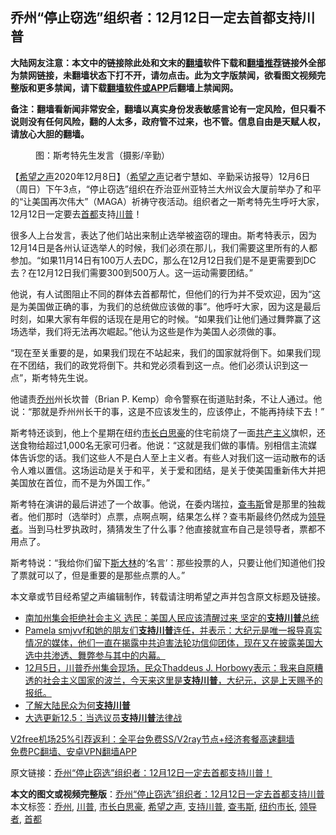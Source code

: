  <h2>乔州“停止窃选”组织者：12月12日一定去首都支持川普</h2> <p class="notice"><b>大陆网友注意：本文中的链接除此处和文末的<a href="https://github.com/bannedbook/fanqiang" >翻墙</a>软件下载和<a href="https://github.com/killgcd/justmysocks/blob/master/README.md">翻墙推荐</a>链接外全部为禁网链接，未翻墙状态下打不开，请勿点击。此为文字版禁闻，欲看图文视频完整版和更多禁闻，请下载<a href="https://github.com/bannedbook/fanqiang">翻墙软件或APP</a>后翻墙上禁闻网。</p><p>备注：翻墙看新闻非常安全，翻墙以真实身份发表敏感言论有一定风险，但只看不说则没有任何风险，翻的人太多，政府管不过来，也不管。信息自由是天赋人权，请放心大胆的翻墙。</b></p>  <div class="entry"> <figure><figcaption>图：斯考特先生发言（摄影/辛勤）</figcaption></figure> <p>【<span class='wp_keywordlink_affiliate'><a href="https://www.soundofhope.org" title="希望之声" target="_blank">希望之声</a></span>2020年12月8日】（<a href="https://www.bannedbook.org/bnews/tag/%e5%b8%8c%e6%9c%9b%e4%b9%8b%e5%a3%b0/" class="st_tag internal_tag" rel="tag" title="标签 希望之声 下的日志">希望之声</a>记者宁慧如、辛勤采访报导）12月6日（周日）下午3点，“停止窃选”组织在乔治亚州亚特兰大州议会大厦前举办了和平的“让美国再次伟大”（MAGA）祈祷守夜活动。组织者之一斯考特先生呼吁大家，12月12日一定要去<a href="https://www.bannedbook.org/bnews/tag/%E9%A6%96%E9%83%BD/" class="st_tag internal_tag" rel="tag" title="标签 首都 下的日志">首都</a>支持<a href="https://www.bannedbook.org/bnews/tag/%e5%b7%9d%e6%99%ae/" class="st_tag internal_tag" rel="tag" title="标签 川普 下的日志">川普</a>！</p> <p>很多人上台发言，表达了他们站出来制止选举被盗窃的理由。斯考特表示，因为12月14日是各州认证选举人的时候，我们必须在那儿，我们需要这里所有的人都参加。“如果11月14日有100万人去DC，那么在12月12日我们是不是更需要到DC去？在12月12日我们需要300到500万人。这一运动需要团结。”</p> <p>他说，有人试图阻止不同的群体去首都帮忙，但他们的行为并不受欢迎，因为“这是为美国做正确的事，为我们的总统做应该做的事”。他呼吁大家，因为这是最后时刻，如果大家有年假的话现在是用它的时候。“如果我们让他们通过舞弊赢了这场选举，我们将无法再次崛起。”他认为这些是作为美国人必须做的事。</p>  <p>“现在至关重要的是，如果我们现在不站起来，我们的国家就将倒下。如果我们现在不团结，我们的政党将倒下。共和党必须看到这一点。他们必须认识到这一点”，斯考特先生说。</p> <p>他谴责<a href="https://www.bannedbook.org/bnews/tag/%E4%B9%94%E5%B7%9E/" class="st_tag internal_tag" rel="tag" title="标签 乔州 下的日志">乔州</a>州长坎普（Brian P. Kemp）命令警察在街道贴封条，不让人通过。他说：“那就是乔州州长干的事，这是不应该发生的，应该停止，不能再持续下去！”</p> <p>斯考特还谈到，他上个星期在纽约<a href="https://www.bannedbook.org/bnews/tag/%E5%B8%82%E9%95%BF%E7%99%BD%E6%80%9D%E8%B1%AA/" class="st_tag internal_tag" rel="tag" title="标签 市长白思豪 下的日志">市长白思豪</a>的住宅前烧了一面<span class='wp_keywordlink'><a href="https://www.bannedbook.org/forum2/topic6177.html" title="《共产主义的终极目的》" target="_blank">共产主义</a></span>旗帜，还送食物给超过1,000名无家可归者。他说：“这就是我们做的事情。别相信主流媒体告诉您的话。我们这些人不是白人至上主义者。有些人对我们这一运动散布的话令人难以置信。这场运动是关于和平，关于爱和团结，是关于使美国重新伟大并把美国放在首位，而不是为外国工作。”</p>  <p>斯考特在演讲的最后讲述了一个故事。他说，在委内瑞拉，<a href="https://www.bannedbook.org/bnews/tag/%e6%9f%a5%e9%9f%a6%e6%96%af/" class="st_tag internal_tag" rel="tag" title="标签 查韦斯 下的日志">查韦斯</a>曾是那里的独裁者。他们那时（选举时）点票，点啊点啊，结果怎么样？查韦斯最终仍然成为<a href="https://www.bannedbook.org/bnews/tag/%E9%A2%86%E5%AF%BC%E8%80%85/" class="st_tag internal_tag" rel="tag" title="标签 领导者 下的日志">领导者</a>。当到马杜罗执政时，猜猜发生了什么事？他直接就宣布自己是领导者，票都不用点了。</p> <p>斯考特说：“我给你们留下<span class='wp_keywordlink'><a href="https://www.bannedbook.org/forum2/topic1256.html" title="斯大林（上、中、下册）" target="_blank">斯大林</a></span>的‘名言’：那些投票的人，只要让他们知道他们投了票就可以了，但是重要的是那些点票的人。”</p> <p>本文章或节目经希望之声编辑制作，转载请注明希望之声并包含原文标题及链接。</p>  <ul class='op-related-articles' title='相关阅读'> <li><a href='https://www.bannedbook.org/bnews/bannedvideo/20201208/1443989.html' target='_blank'>南加州集会拒绝社会主义  选民：美国人民应该清醒过来 坚定的<b>支持川普</b>总统</a></li> <li><a href='https://www.bannedbook.org/bnews/bannedvideo/20201207/1443419.html' target='_blank'>Pamela smjvvf和她的朋友们<b>支持川普</b>连任，并表示：大纪元是唯一报导真实情况的媒体，他们一直在揭露中共迫害法轮功信仰团体，现在又在披露美国大选中共渗透、舞弊参与其中的内幕。</a></li> <li><a href='https://www.bannedbook.org/bnews/bannedvideo/20201207/1443391.html' target='_blank'>12月5日，川普乔州集会现场，民众Thaddeus J. Horbowy表示：我来自原糟透的社会主义国家的波兰，今天来这里是<b>支持川普</b>，大纪元，这是上天赐予的报纸。</a></li> <li><a href='https://www.bannedbook.org/bnews/comments/20201206/1443013.html' target='_blank'>了解大陆民众为何<b>支持川普</b></a></li> <li><a href='https://www.bannedbook.org/bnews/cbnews/20201205/1442675.html' target='_blank'>大选更新12.5：当选议员<b>支持川普</b>法律战</a></li> </ul> <p class="texttj"> <a href="https://github.com/bannedbook/fanqiang/wiki/V2ray%E6%9C%BA%E5%9C%BA" target="_blank">V2free机场25%引荐返利：全平台免费SS/V2ray节点+经济套餐高速翻墙</a><br/> <a href="https://github.com/bannedbook/fanqiang/wiki/%E7%A6%81%E9%97%BB%E7%BD%91%E5%AE%89%E5%8D%93%E7%BF%BB%E5%A2%99%E6%96%B0%E9%97%BBAPP" target="_blank">免费PC翻墙、安卓VPN翻墙APP</a></p><p>原文链接：<a class="src_link"  href="https://www.soundofhope.org/post/451285" target="_blank">乔州“停止窃选”组织者：12月12日一定去首都支持川普！</a></p><a name='sharetosocial'></a>       <div><b>本文的图文或视频完整版</b>：<a href='https://www.bannedbook.org/bnews/comments/20201208/1444271.html'>乔州“停止窃选”组织者：12月12日一定去首都支持川普</a></div>  </div><!--END ENTRY--> <div class="postfooter"> <div>本文标签：<a href="https://www.bannedbook.org/bnews/tag/%E4%B9%94%E5%B7%9E/" rel="tag">乔州</a>, <a href="https://www.bannedbook.org/bnews/tag/%e5%b7%9d%e6%99%ae/" rel="tag">川普</a>, <a href="https://www.bannedbook.org/bnews/tag/%E5%B8%82%E9%95%BF%E7%99%BD%E6%80%9D%E8%B1%AA/" rel="tag">市长白思豪</a>, <a href="https://www.bannedbook.org/bnews/tag/%e5%b8%8c%e6%9c%9b%e4%b9%8b%e5%a3%b0/" rel="tag">希望之声</a>, <a href="https://www.bannedbook.org/bnews/tag/%E6%94%AF%E6%8C%81%E5%B7%9D%E6%99%AE/" rel="tag">支持川普</a>, <a href="https://www.bannedbook.org/bnews/tag/%e6%9f%a5%e9%9f%a6%e6%96%af/" rel="tag">查韦斯</a>, <a href="https://www.bannedbook.org/bnews/tag/%E7%BA%BD%E7%BA%A6%E5%B8%82%E9%95%BF/" rel="tag">纽约市长</a>, <a href="https://www.bannedbook.org/bnews/tag/%E9%A2%86%E5%AF%BC%E8%80%85/" rel="tag">领导者</a>, <a href="https://www.bannedbook.org/bnews/tag/%E9%A6%96%E9%83%BD/" rel="tag">首都</a></div>  </div><!--END POSTFOOTER--> 